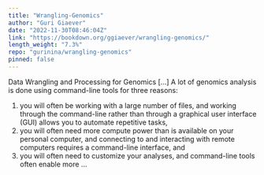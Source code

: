 ```yaml
---
title: "Wrangling-Genomics"
author: "Guri Giaever"
date: "2022-11-30T08:46:04Z"
link: "https://bookdown.org/ggiaever/wrangling-genomics/"
length_weight: "7.3%"
repo: "gurinina/wrangling-genomics"
pinned: false
---
```


Data Wrangling and Processing for Genomics [...] A lot of genomics analysis is done using command-line tools for three reasons:
1) you will often be working with a large number of files, and working through the command-line rather than through a graphical user interface (GUI) allows you to automate repetitive tasks,
2) you will often need more compute power than is available on your personal computer, and connecting to and interacting with remote computers requires a command-line interface, and
3) you will often need to customize your analyses, and command-line tools often enable more ...
